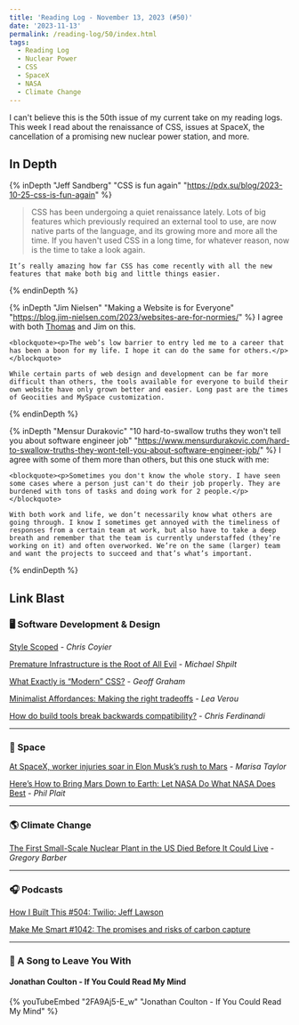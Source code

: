 ```yaml
---
title: 'Reading Log - November 13, 2023 (#50)'
date: '2023-11-13'
permalink: /reading-log/50/index.html
tags:
  - Reading Log
  - Nuclear Power
  - CSS
  - SpaceX
  - NASA
  - Climate Change
---
```


I can't believe this is the 50th issue of my current take on my reading logs. This week I read about the renaissance of CSS, issues at SpaceX, the cancellation of a promising new nuclear power station, and more.
<!-- excerpt -->

<h2 class="old">In Depth</h2>

{% inDepth "Jeff Sandberg" "CSS is fun again" "https://pdx.su/blog/2023-10-25-css-is-fun-again" %}
    <blockquote><p>CSS has been undergoing a quiet renaissance lately. Lots of big features which previously required an external tool to use, are now native parts of the language, and its growing more and more all the time. If you haven't used CSS in a long time, for whatever reason, now is the time to take a look again.</p></blockquote>

    It’s really amazing how far CSS has come recently with all the new features that make both big and little things easier.
{% endinDepth %}

{% inDepth "Jim Nielsen" "Making a Website is for Everyone" "https://blog.jim-nielsen.com/2023/websites-are-for-normies/" %}
    I agree with both [Thomas](https://indieweb.social/@nachtfunke/110912228740815266) and Jim on this.

    <blockquote><p>The web’s low barrier to entry led me to a career that has been a boon for my life. I hope it can do the same for others.</p></blockquote>

    While certain parts of web design and development can be far more difficult than others, the tools available for everyone to build their own website have only grown better and easier. Long past are the times of Geocities and MySpace customization.
{% endinDepth %}

{% inDepth "Mensur Durakovic" "10 hard-to-swallow truths they won't tell you about software engineer job" "https://www.mensurdurakovic.com/hard-to-swallow-truths-they-wont-tell-you-about-software-engineer-job/" %}
    I agree with some of them more than others, but this one stuck with me:

    <blockquote><p>Sometimes you don't know the whole story. I have seen some cases where a person just can't do their job properly. They are burdened with tons of tasks and doing work for 2 people.</p></blockquote>

    With both work and life, we don’t necessarily know what others are going through. I know I sometimes get annoyed with the timeliness of responses from a certain team at work, but also have to take a deep breath and remember that the team is currently understaffed (they’re working on it) and often overworked. We’re on the same (larger) team and want the projects to succeed and that’s what’s important.
{% endinDepth %}

<h2 class="old">Link Blast</h2>

### 🖥 Software Development & Design

[Style Scoped](https://chriscoyier.net/2023/10/19/style-scoped/) - *Chris Coyier*

[Premature Infrastructure is the Root of All Evil](https://michaelscodingspot.com/premature-infrastructure-is-evil/) - *Michael Shpilt*

[What Exactly is “Modern” CSS?](https://geoffgraham.me/what-exactly-is-modern-css/) - *Geoff Graham*

[Minimalist Affordances: Making the right tradeoffs](https://lea.verou.me/blog/2023/minimalist-affordances/) - *Lea Verou*

[How do build tools break backwards compatibility?](https://gomakethings.com/how-do-build-tools-break-backwards-compatibility/) - *Chris Ferdinandi*

---

### 🚀 Space

[At SpaceX, worker injuries soar in Elon Musk’s rush to Mars](https://www.reuters.com/investigates/special-report/spacex-musk-safety/) - *Marisa Taylor*

[Here’s How to Bring Mars Down to Earth: Let NASA Do What NASA Does Best](https://www.scientificamerican.com/article/heres-how-to-bring-mars-down-to-earth-let-nasa-do-what-nasa-does-best/) - *Phil Plait*

---

### 🌎 Climate Change

[The First Small-Scale Nuclear Plant in the US Died Before It Could Live](https://www.wired.com/story/first-small-scale-nuclear-plant-us-nuscale-canceled/) - *Gregory Barber*

---

### 🎧 Podcasts

[How I Built This #504: Twilio: Jeff Lawson](https://wondery.com/shows/how-i-built-this/episode/10386-twilio-jeff-lawson/)

[Make Me Smart #1042: The promises and risks of carbon capture](https://www.marketplace.org/shows/make-me-smart/carbon-capture-promises-risks/)

---

### 🎵 A Song to Leave You With

#### Jonathan Coulton - If You Could Read My Mind

{% youTubeEmbed "2FA9Aj5-E_w" "Jonathan Coulton - If You Could Read My Mind" %}
